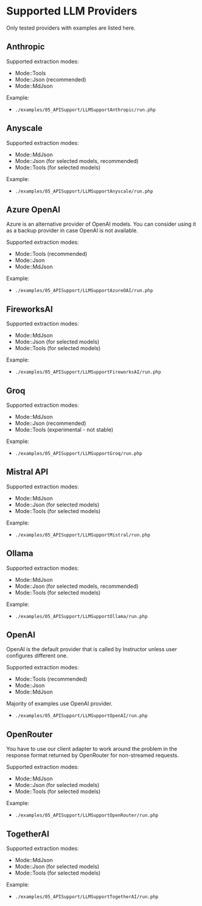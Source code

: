 # Supported LLM Providers

Only tested providers with examples are listed here.



## Anthropic

Supported extraction modes:

- Mode::Tools
- Mode::Json (recommended)
- Mode::MdJson

Example:
- `./examples/05_APISupport/LLMSupportAnthropic/run.php`



## Anyscale

Supported extraction modes:

- Mode::MdJson
- Mode::Json (for selected models, recommended)
- Mode::Tools (for selected models)

Example:
- `./examples/05_APISupport/LLMSupportAnyscale/run.php`




## Azure OpenAI

Azure is an alternative provider of OpenAI models. You can consider using it as
a backup provider in case OpenAI is not available.

Supported extraction modes:

- Mode::Tools (recommended)
- Mode::Json
- Mode::MdJson

Example:
- `./examples/05_APISupport/LLMSupportAzureOAI/run.php`



## FireworksAI

Supported extraction modes:

- Mode::MdJson
- Mode::Json (for selected models)
- Mode::Tools (for selected models)

Example:
- `./examples/05_APISupport/LLMSupportFireworksAI/run.php`




## Groq

Supported extraction modes:

- Mode::MdJson
- Mode::Json (recommended)
- Mode::Tools (experimental - not stable)

Example:
- `./examples/05_APISupport/LLMSupportGroq/run.php`




## Mistral API

Supported extraction modes:

- Mode::MdJson
- Mode::Json (for selected models)
- Mode::Tools (for selected models)

Example:
- `./examples/05_APISupport/LLMSupportMistral/run.php`



## Ollama

Supported extraction modes:

- Mode::MdJson
- Mode::Json (for selected models, recommended)
- Mode::Tools (for selected models)

Example:
- `./examples/05_APISupport/LLMSupportOllama/run.php`



## OpenAI

OpenAI is the default provider that is called by Instructor unless user
configures different one.

Supported extraction modes:
 - Mode::Tools (recommended)
 - Mode::Json
 - Mode::MdJson

Majority of examples use OpenAI provider.

- `./examples/05_APISupport/LLMSupportOpenAI/run.php`



## OpenRouter

You have to use our client adapter to work around the problem in the response format
returned by OpenRouter for non-streamed requests.

Supported extraction modes:

 - Mode::MdJson
 - Mode::Json (for selected models)
 - Mode::Tools (for selected models)

Example:
 - `./examples/05_APISupport/LLMSupportOpenRouter/run.php`



## TogetherAI

Supported extraction modes:

- Mode::MdJson
- Mode::Json (for selected models)
- Mode::Tools (for selected models)

Example:
- `./examples/05_APISupport/LLMSupportTogetherAI/run.php`

